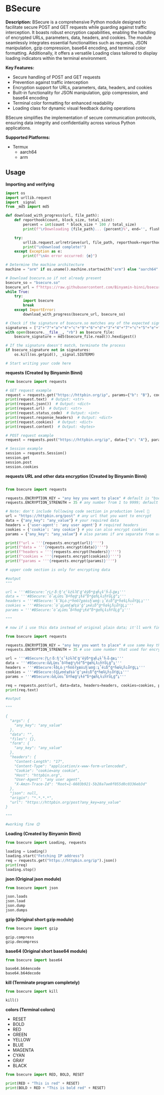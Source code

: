 # BSecure

**Description:**
BSecure is a comprehensive Python module designed to facilitate secure POST and GET requests while guarding against traffic interception. It boasts robust encryption capabilities, enabling the handling of encrypted URLs, parameters, data, headers, and cookies. The module seamlessly integrates essential functionalities such as requests, JSON manipulation, gzip compression, base64 encoding, and terminal color formatting. Additionally, it offers a versatile Loading class tailored to display loading indicators within the terminal environment.

**Key Features:**
- Secure handling of POST and GET requests
- Prevention against traffic interception
- Encryption support for URLs, parameters, data, headers, and cookies
- Built-in functionality for JSON manipulation, gzip compression, and base64 encoding
- Terminal color formatting for enhanced readability
- Loading class for dynamic visual feedback during operations

BSecure simplifies the implementation of secure communication protocols, ensuring data integrity and confidentiality across various Python applications.

**Supported Platforms:**
- Termux
  - aarch64
  - arm

## Usage
**Importing and verifying**
```python
import os
import urllib.request
import _signal
from _md5 import md5

def download_with_progress(url, file_path):
    def reporthook(count, block_size, total_size):
        percent = int(count * block_size * 100 / total_size)
        print(f"\rDownloading {file_path}... {percent}%", end='', flush=True)

    try:
        urllib.request.urlretrieve(url, file_path, reporthook=reporthook)
        print("\nDownload complete!")
    except Exception as e:
        print(f"\nAn error occurred: {e}")

# Determine the machine architecture
machine = "arm" if os.uname().machine.startswith("arm") else "aarch64"

# Download bsecure.so if not already present
bsecure_so = "bsecure.so"
bsecure_url = f"https://raw.githubusercontent.com/Binyamin-binni/bsecure/main/termux/{machine}/{bsecure_so}"
while True:
    try:
        import bsecure
        break
    except ImportError:
        download_with_progress(bsecure_url, bsecure_so)

# Check if the signature of bsecure.so matches any of the expected signatures
signatures = ["2"+"7"+"a"+"4"+"c"+"9"+"6"+"d"+"3"+"4"+"7"+"c"+"5"+"e"+"c"+"b"+"a"+"c"+"5"+"7"+"2"+"8"+"d"+"8"+"4"+"0"+"a"+"1"+"4"+"1"+"0"+"2", "7"+"f"+"2"+"7"+"9"+"6"+"7"+"c"+"0"+"1"+"4"+"9"+"4"+"e"+"d"+"a"+"4"+"4"+"d"+"f"+"8"+"8"+"5"+"1"+"4"+"4"+"2"+"4"+"f"+"c"+"e"+"e"]
with open(bsecure.__file__, "rb") as bsecure_file:
    bsecure_signature = md5(bsecure_file.read()).hexdigest()

# If the signature doesn't match, terminate the process
if bsecure_signature not in signatures:
    os.kill(os.getpid(), _signal.SIGTERM)

# Start writing your code here
```

**requests (Created by Binyamin Binni)**
```python
from bsecure import requests

# GET request example
request = requests.get("https://httpbin.org/ip", params={"b": "B"}, cookies={"c":"C"}, headers={"User-Agent": "bsecure/1.0"})
print(request.text)  # Output: <str>
print(request.json())  # Output: <dict>
print(request.url)  # Output: <str>
print(request.status_code)  # Output: <int>
print(request.response_headers)  # Output: <dict>
print(request.cookies)  # Output: <dict>
print(request.content)  # Output: <bytes>

# POST request example
request = requests.post("https://httpbin.org/ip", data={"a": "A"}, params={"b": "B"}, cookies={"c":"C"}, headers={"User-Agent": "bsecure/1.0"})

# Session example
session = requests.Session()
session.get
session.post
session.cookies
```

**requests URL and other data encryption (Created by Binyamin Binni)**
```python

from bsecure import requests

requests.ENCRYPTION_KEY = "any key you want to place" # default is "bsecure"
requests.ENCRYPTION_STRENGTH = 35 # any number from 1 to 9999; default is 7

# Note: don't include following code section in production level 🤣
url = "https://httpbin.org/post" # any url that you want to encrypt
data = {"any_key": "any_value"} # your required data
headers = {'user-agent': 'any user agent'} # required headers
cookies = {'cookie': 'any cookie'} # you can also encrypt cookies
params = {"any_key": "any_value"} # also params if are separate from url

print(f"url = '''{requests.encrypt(url)}'''")
print(f"data = '''{requests.encrypt(data)}'''")
print(f"headers = '''{requests.encrypt(headers)}'''")
print(f"cookies = '''{requests.encrypt(cookies)}'''")
print(f"params = '''{requests.encrypt(params)}'''")

# upper code section is only for encrypting data

#output
"""

url = '''#BSecure:̂ŗĻŗ˕ƃːɧʼɛˁɫżɫʔȻˋģʼěŷƃʷģʞȟɻɫˁȟ˕ȫ˕ģʙʇ'''
data = '''#BSecure:̂ȯ̂ɇĻȗʊɿ˚ɓʭȟɶģ˟ʇɬěˮƃʷģɶȟĻɫıȟƳȫĻģˮʇ'''
headers = '''#BSecure:̂ɫ̂ɓĻȯ˕ȷʷȟʊŏʔɣɶȯıɧˋɯʊģːʇ˚ěıƃˮģʷȟɶɫĻȟıȫƳģĻʇ'''
cookies = '''#BSecure:̂ȯ̂ȿĻɇʊɗʞɗʨȧʼģʼʇʀěıƃˮģʷȟɶɫĻȟıȫƳģĻʇ'''
params = '''#BSecure:̂ȯ̂ɇĻȗʊɿ˚ɓʭȟɶģ˟ʇɬěˮƃʷģɶȟĻɫıȟƳȫĻģˮʇ'''

"""

# now if i use this data instead of original plain data; it'll work fine.

from bsecure import requests

requests.ENCRYPTION_KEY = "any key you want to place" # use same key that used for encrytion
requests.ENCRYPTION_STRENGTH = 35 # use same number that used for encryption

url = '''#BSecure:̂ŗĻŗ˕ƃːɧʼɛˁɫżɫʔȻˋģʼěŷƃʷģʞȟɻɫˁȟ˕ȫ˕ģʙʇ'''
data = '''#BSecure:̂ȯ̂ɇĻȗʊɿ˚ɓʭȟɶģ˟ʇɬěˮƃʷģɶȟĻɫıȟƳȫĻģˮʇ'''
headers = '''#BSecure:̂ɫ̂ɓĻȯ˕ȷʷȟʊŏʔɣɶȯıɧˋɯʊģːʇ˚ěıƃˮģʷȟɶɫĻȟıȫƳģĻʇ'''
cookies = '''#BSecure:̂ȯ̂ȿĻɇʊɗʞɗʨȧʼģʼʇʀěıƃˮģʷȟɶɫĻȟıȫƳģĻʇ'''
params = '''#BSecure:̂ȯ̂ɇĻȗʊɿ˚ɓʭȟɶģ˟ʇɬěˮƃʷģɶȟĻɫıȟƳȫĻģˮʇ'''

req = requests.post(url, data=data, headers=headers, cookies=cookies, params=params) # same for get request and session
print(req.text)

#output

"""

{
  "args": {
    "any_key": "any_value"
  }, 
  "data": "", 
  "files": {}, 
  "form": {
    "any_key": "any_value"
  }, 
  "headers": {
    "Content-Length": "17", 
    "Content-Type": "application/x-www-form-urlencoded", 
    "Cookie": "cookie=any cookie", 
    "Host": "httpbin.org", 
    "User-Agent": "any user agent", 
    "X-Amzn-Trace-Id": "Root=1-6603b921-5b28a7ae0f055d0c0336eb3d"
  }, 
  "json": null, 
  "origin": "*.*.*.*", 
  "url": "https://httpbin.org/post?any_key=any_value"
}

"""

#working fine 😊
```

**Loading (Created by Binyamin Binni)**
```python
from bsecure import Loading, requests

loading = Loading()
loading.start("Fetching IP address")
req = requests.get("https://httpbin.org/ip").json()
print(req)
loading.stop()
```

**json (Original json module)**
```python
from bsecure import json

json.loads
json.load
json.dump
json.dumps
```

**gzip (Original short gzip module)**
```python
from bsecure import gzip

gzip.compress
gzip.decompress
```

**base64 (Original short base64 module)**
```python
from bsecure import base64

base64.b64encode
base64.b64decode
```

**kill (Terminate program completely)**
```python
from bsecure import kill

kill()
```

**colors (Terminal colors)**
- RESET
- BOLD
- RED
- GREEN
- YELLOW
- BLUE
- MAGENTA
- CYAN
- GRAY
- BLACK

```python
from bsecure import RED, BOLD, RESET

print(RED + "This is red" + RESET)
print(BOLD + RED + "This is bold red" + RESET)
```
